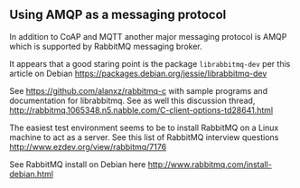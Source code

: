 ## Using AMQP as a messaging protocol

In addition to CoAP and MQTT another major messaging protocol is AMQP which is supported
by RabbitMQ messaging broker.

It appears that a good staring point is the package `librabbitmq-dev` per this article
on Debian https://packages.debian.org/jessie/librabbitmq-dev

See https://github.com/alanxz/rabbitmq-c with sample programs and documentation for librabbitmq. See as well
this discussion thread, http://rabbitmq.1065348.n5.nabble.com/C-client-options-td28641.html 

The easiest test environment seems to be to install RabbitMQ on a Linux machine to act as
a server. See this list of RabbitMQ interview questions http://www.ezdev.org/view/rabbitmq/7176

See RabbitMQ install on Debian here http://www.rabbitmq.com/install-debian.html
